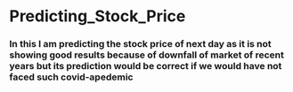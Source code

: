 # Predicting_Stock_Price
### In this I am predicting the stock price of next day as it is not showing good results because of downfall of market of recent years but its prediction would be correct if we would have not faced such covid-apedemic
